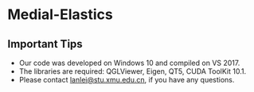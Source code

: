 # Medial-Elastics

## Important Tips
* Our code was developed on Windows 10 and compiled on VS 2017.<br>
* The libraries are required: QGLViewer, Eigen, QT5, CUDA ToolKit 10.1.<br>
* Please contact lanlei@stu.xmu.edu.cn, if you have any questions.
